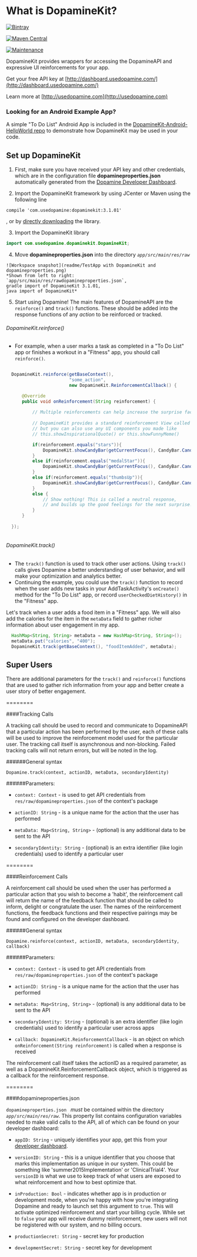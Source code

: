 # What is DopamineKit?

[![Bintray](https://img.shields.io/bintray/v/cuddergambino/maven/dopaminekit.svg?maxAge=2592000?style=plastic)](https://bintray.com/cuddergambino/maven/dopaminekit)

[![Maven Central](https://img.shields.io/maven-central/v/com.usedopamine/dopaminekit.svg?maxAge=2592000)](https://bintray.com/cuddergambino/maven/dopaminekit)

[![Maintenance](https://img.shields.io/maintenance/yes/2016.svg?maxAge=2592000)](mailto:team@usedopamine.com)


DopamineKit provides wrappers for accessing the DopamineAPI and expressive UI reinforcements for your app.

Get your free API key at [http://dashboard.usedopamine.com/](http://dashboard.usedopamine.com/)

Learn more at [http://usedopamine.com](http://usedopamine.com)

### Looking for an Android Example App?

A simple "To Do List" Android App is included in the [DopamineKit-Android-HelloWorld repo](https://github.com/DopamineLabs/DopamineKit-Android-HelloWorld) to demonstrate how DopamineKit may be used in your code.

## Set up DopamineKit

  1. First, make sure you have received your API key and other credentials, which are in the configuration file __dopamineproperties.json__ automatically generated from the [Dopamine Developer Dashboard](http://dashboard.usedopamine.com). 

  2. Import the DopamineKit framework by using JCenter or Maven using the following line

  ```
  compile 'com.usedopamine:dopaminekit:3.1.01'
  ```
  , or by [directly downloading](
https://github.com/DopamineLabs/DopamineKit-Android-binary/) the library.

  3. Import the DopamineKit library

  ```java
  import com.usedopamine.dopaminekit.DopamineKit;
  ```
    
  4. Move __dopamineproperties.json__ into the directory _`app/src/main/res/raw`_

    ![Workspace snapshot](readme/TestApp with DopamineKit and dopamineproperties.png)
    *Shown from left to right: 
    `app/src/main/res/rawdopamineproperties.json`, 
    gradle import of DopamineKit 3.1.01, 
    java import of DopamineKit*
  
  5. Start using Dopamine! The main features of DopamineAPI are the `reinforce()` and `track()` functions. These should be added into the response functions of any _action_ to be reinforced or tracked.
  

###### DopamineKit.reinforce()

  -  For example, when a user marks a task as completed in a "To Do List" app or finishes a workout in a "Fitness" app, you should call `reinforce()`.

  ```java

    DopamineKit.reinforce(getBaseContext(), 
                          "some_action", 
                          new DopamineKit.ReinforcementCallback() {

        @Override
        public void onReinforcement(String reinforcement) {
                                        
            // Multiple reinforcements can help increase the surprise factor!
            
            // DopamineKit provides a standard reinforcement View called Candybar
            // but you can also use any UI components you made like
            // this.showInspirationalQuote() or this.showFunnyMeme()

            if(reinforcement.equals("stars")){
                DopamineKit.showCandyBar(getCurrentFocus(), CandyBar.Candy.STARS, "Out of this world!", Color.parseColor("#ffcc00"), CandyBar.LENGTH_SHORT);
            }
            else if(reinforcement.equals("medalStar")){
                DopamineKit.showCandyBar(getCurrentFocus(), CandyBar.Candy.MEDALSTAR, "Great job!", Color.parseColor("#339933"), CandyBar.LENGTH_SHORT);
            }
            else if(reinforcement.equals("thumbsUp")){
                DopamineKit.showCandyBar(getCurrentFocus(), CandyBar.Candy.THUMBSUP, "You go!", Color.parseColor("#336699"), CandyBar.LENGTH_SHORT);
            }
            else {
                // Show nothing! This is called a neutral response, 
                // and builds up the good feelings for the next surprise!
            }
        }
                                        
    });
                      
  ```  

###### DopamineKit.track()

  - The `track()` function is used to track other user actions. Using `track()` calls gives Dopamine a better understanding of user behavior, and will make your optimization and analytics better. 
  - Continuing the example, you could use the `track()` function to record when the user adds new tasks in your AddTaskActivity's `onCreate()` method for the  "To Do List" app, or  record `userCheckedDietHistory()` in the "Fitness" app.

  
  Let's track when a user adds a food item in a "Fitness" app. We will also add the calories for the item in the `metaData` field to gather richer information about user engagement in my app.
  
  ```java
    HashMap<String, String> metaData = new HashMap<String, String>();
    metaData.put("calories", "400");
    DopamineKit.track(getBaseContext(), "foodItemAdded", metaData);
   ```

  
  
## Super Users

There are additional parameters for the `track()` and `reinforce()` functions that are used to gather rich information from your app and better create a user story of better engagement.

========

####Tracking Calls

A tracking call should be used to record and communicate to DopamineAPI that a particular action has been performed by the user, each of these calls will be used to improve the reinforcement model used for the particular user. The tracking call itself is asynchronous and non-blocking. Failed tracking calls will not return errors, but will be noted in the log.

######General syntax

```
Dopamine.track(context, actionID, metaData, secondaryIdentity)
```

######Parameters:

 - `context: Context` - is used to get API credentials from `res/raw/dopamineproperties.json` of the context's package
 
 - `actionID: String` - is a unique name for the action that the user has performed

 - `metaData: Map<String, String>` - (optional) is any additional data to be sent to the API

 - `secondaryIdentity: String` - (optional) is an extra identifier (like login credentials) used to identify a particular user

========

####Reinforcement Calls

A reinforcement call should be used when the user has performed a particular action that you wish to become a 'habit', the reinforcement call will return the name of the feedback function that should be called to inform, delight or congratulate the user. The names of the reinforcement functions, the feedback functions and their respective pairings may be found and configured on the developer dashboard.

######General syntax

```
Dopamine.reinforce(context, actionID, metaData, secondaryIdentity, callback)
```

######Parameters:

 - `context: Context` - is used to get API credentials from `res/raw/dopamineproperties.json` of the context's package
 
 - `actionID: String` - is a unique name for the action that the user has performed

 - `metaData: Map<String, String>` - (optional) is any additional data to be sent to the API

 - `secondaryIdentity: String` - (optional) is an extra identifier (like login credentials) used to identify a particular user across apps

 - `callback: DopamineKit.ReinforcementCallback` - is an object on which `onReinforcement(String reinforcement)` is called when a response is received

The reinforcement call itself takes the actionID as a required parameter, as well as a DopamineKit.ReinforcementCallback object, which is triggered as a callback for the reinforcement response.

========

####dopamineproperties.json

`dopamineproperties.json ` _must_ be contained within the directory _`app/src/main/res/raw`_. This property list contains configuration variables needed to make valid calls to the API, all of which can be found on your developer dashboard:

 - `appID: String` - uniquely identifies your app, get this from your [developer dashboard](http://dev.usedopamine.com).

 - `versionID: String` -  this is a unique identifier that you choose that marks this implementation as unique in our system. This could be something like 'summer2015Implementation' or 'ClinicalTrial4'. Your `versionID` is what we use to keep track of what users are exposed to what reinforcement and how to best optimize that.

 - `inProduction: Bool` - indicates whether app is in production or development mode, when you're happy with how you're integrating Dopamine and ready to launch set this argument to `true`. This will activate optimized reinforcement and start your billing cycle. While set to `false` your app will receive dummy reinforcement, new users will not be registered with our system, and no billing occurs.

 - `productionSecret: String` - secret key for production

 - `developmentSecret: String` - secret key for development
